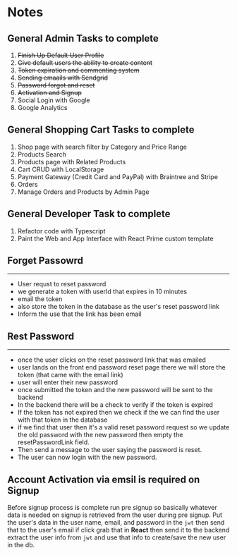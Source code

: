 # Notes

## General Admin Tasks to complete

1. ~~Finish Up Default User Profile~~
2. ~~Give default users the ability to create content~~
3. ~~Token expiration and commenting system~~
4. ~~Sending emaails with Sendgrid~~
5. ~~Password forgot and reset~~
6. ~~Activation and Signup~~
7. Social Login with Google
8. Google Analytics

## General Shopping Cart Tasks to complete

1. Shop page with search filter by Category and Price Range
2. Products Search
3. Products page with Related Products
4. Cart CRUD with LocalStorage
5. Payment Gateway (Credit Card and PayPal) with Braintree and Stripe
6. Orders
7. Manage Orders and Products by Admin Page

## General Developer Task to complete

1. Refactor code with Typescript
2. Paint the Web and App Interface with React Prime custom template

## Forget Passowrd

---

- User requst to reset password
- we generate a token with userId that expires in 10 minutes
- email the token
- also store the token in the database as the user's reset password link
- Inform the use that the link has been email

## Rest Password

---

- once the user clicks on the reset password link that was emailed
- user lands on the front end password reset page there we will store the token (that came with the email link)
- user will enter their new password
- once submitted the token and the new password will be sent to the backend
- In the backend there will be a check to verify if the token is expired
- If the token has not expired then we check if the we can find the user with that token in the database
- if we find that user then it's a valid reset password request so we update the old password with the new password then empty the resetPasswordLink field.
- Then send a message to the user saying the password is reset.
- The user can now login with the new password.

## Account Activation via emsil is required on Signup

Before signup process is complete run pre signup so basically whatever data is
needed on signup is retrieved from the user during pre signup. Put the user's data
in the user name, email, and password in the `jwt` then send that to the user's email if click grab that in **React** then send it to the backend extract the user info from `jwt` and use that info to create/save the new user in the db.
